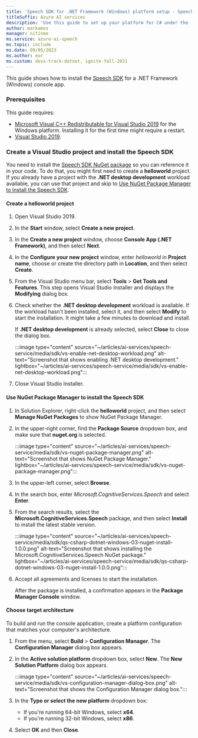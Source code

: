 ```yaml
---
title: 'Speech SDK for .NET Framework (Windows) platform setup - Speech service'
titleSuffix: Azure AI services
description: 'Use this guide to set up your platform for C# under the .NET Framework for Windows with the Speech SDK.'
author: markamos
manager: nitinme
ms.service: azure-ai-speech
ms.topic: include
ms.date: 09/05/2023
ms.author: eur
ms.custom: devx-track-dotnet, ignite-fall-2021
---
```


This guide shows how to install the [Speech SDK](~/articles/ai-services/speech-service/speech-sdk.md) for a .NET Framework (Windows) console app.

### Prerequisites

This guide requires:

- [Microsoft Visual C++ Redistributable for Visual Studio 2019](https://support.microsoft.com/topic/the-latest-supported-visual-c-downloads-2647da03-1eea-4433-9aff-95f26a218cc0) for the Windows platform. Installing it for the first time might require a restart.
- [Visual Studio 2019](https://visualstudio.microsoft.com/downloads/).

### Create a Visual Studio project and install the Speech SDK

You need to install the [Speech SDK NuGet package](https://aka.ms/csspeech/nuget) so you can reference it in your code. To do that, you might first need to create a **helloworld** project. If you already have a project with the **.NET desktop development** workload available, you can use that project and skip to [Use NuGet Package Manager to install the Speech SDK](#use-nuget-package-manager-to-install-the-speech-sdk).

#### Create a helloworld project

1. Open Visual Studio 2019.

1. In the **Start** window, select **Create a new project**.

1. In the **Create a new project** window, choose **Console App (.NET Framework)**, and then select **Next**.

1. In the **Configure your new project** window, enter *helloworld* in **Project name**, choose or create the directory path in **Location**, and then select **Create**.

1. From the Visual Studio menu bar, select **Tools** > **Get Tools and Features**. This step opens Visual Studio Installer and displays the **Modifying** dialog box.

1. Check whether the **.NET desktop development** workload is available. If the workload hasn't been installed, select it, and then select **Modify** to start the installation. It might take a few minutes to download and install.

   If **.NET desktop development** is already selected, select **Close** to close the dialog box.

   :::image type="content" source="~/articles/ai-services/speech-service/media/sdk/vs-enable-net-desktop-workload.png" alt-text="Screenshot that shows enabling .NET desktop development." lightbox="~/articles/ai-services/speech-service/media/sdk/vs-enable-net-desktop-workload.png":::

1. Close Visual Studio Installer.

#### Use NuGet Package Manager to install the Speech SDK

1. In Solution Explorer, right-click the **helloworld** project, and then select **Manage NuGet Packages** to show NuGet Package Manager.

1. In the upper-right corner, find the **Package Source** dropdown box, and make sure that **nuget.org** is selected.

   :::image type="content" source="~/articles/ai-services/speech-service/media/sdk/vs-nuget-package-manager.png" alt-text="Screenshot that shows NuGet Package Manager." lightbox="~/articles/ai-services/speech-service/media/sdk/vs-nuget-package-manager.png":::

1. In the upper-left corner, select **Browse**.

1. In the search box, enter *Microsoft.CognitiveServices.Speech* and select **Enter**.

1. From the search results, select the **Microsoft.CognitiveServices.Speech** package, and then select **Install** to install the latest stable version.

   :::image type="content" source="~/articles/ai-services/speech-service/media/sdk/qs-csharp-dotnet-windows-03-nuget-install-1.0.0.png" alt-text="Screenshot that shows installing the Microsoft.CognitiveServices.Speech NuGet package." lightbox="~/articles/ai-services/speech-service/media/sdk/qs-csharp-dotnet-windows-03-nuget-install-1.0.0.png":::

1. Accept all agreements and licenses to start the installation.

   After the package is installed, a confirmation appears in the **Package Manager Console** window.

#### Choose target architecture

To build and run the console application, create a platform configuration that matches your computer's architecture.

1. From the menu, select **Build** > **Configuration Manager**. The **Configuration Manager** dialog box appears.

1. In the **Active solution platform** dropdown box, select **New**. The **New Solution Platform** dialog box appears.

   :::image type="content" source="~/articles/ai-services/speech-service/media/sdk/vs-configuration-manager-dialog-box.png" alt-text="Screenshot that shows the Configuration Manager dialog box.":::

1. In the **Type or select the new platform** dropdown box:

   - If you're running 64-bit Windows, select **x64**.
   - If you're running 32-bit Windows, select **x86**.

1. Select **OK** and then **Close**.
